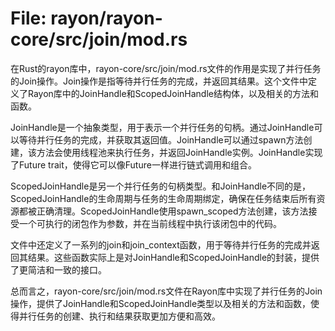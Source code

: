 # File: rayon/rayon-core/src/join/mod.rs

在Rust的rayon库中，rayon-core/src/join/mod.rs文件的作用是实现了并行任务的Join操作。Join操作是指等待并行任务的完成，并返回其结果。这个文件中定义了Rayon库中的JoinHandle和ScopedJoinHandle结构体，以及相关的方法和函数。

JoinHandle是一个抽象类型，用于表示一个并行任务的句柄。通过JoinHandle可以等待并行任务的完成，并获取其返回值。JoinHandle可以通过spawn方法创建，该方法会使用线程池来执行任务，并返回JoinHandle实例。JoinHandle实现了Future trait，使得它可以像Future一样进行链式调用和组合。

ScopedJoinHandle是另一个并行任务的句柄类型。和JoinHandle不同的是，ScopedJoinHandle的生命周期与任务的生命周期绑定，确保在任务结束后所有资源都被正确清理。ScopedJoinHandle使用spawn_scoped方法创建，该方法接受一个可执行的闭包作为参数，并在当前线程中执行该闭包中的代码。

文件中还定义了一系列的join和join_context函数，用于等待并行任务的完成并返回其结果。这些函数实际上是对JoinHandle和ScopedJoinHandle的封装，提供了更简洁和一致的接口。

总而言之，rayon-core/src/join/mod.rs文件在Rayon库中实现了并行任务的Join操作，提供了JoinHandle和ScopedJoinHandle类型以及相关的方法和函数，使得并行任务的创建、执行和结果获取更加方便和高效。

